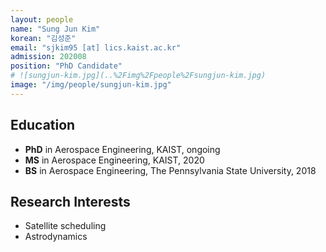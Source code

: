```yaml
---
layout: people
name: "Sung Jun Kim"
korean: "김성준"
email: "sjkim95 [at] lics.kaist.ac.kr"
admission: 202008
position: "PhD Candidate"
# ![sungjun-kim.jpg](..%2Fimg%2Fpeople%2Fsungjun-kim.jpg)
image: "/img/people/sungjun-kim.jpg"
---
```


## Education

- **PhD** in Aerospace Engineering, KAIST, ongoing
- **MS** in Aerospace Engineering, KAIST, 2020
- **BS** in Aerospace Engineering, The Pennsylvania State University, 2018

## Research Interests

- Satellite scheduling
- Astrodynamics
